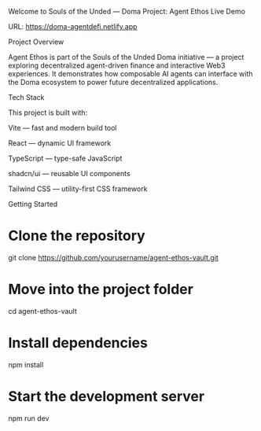 Welcome to Souls of the Unded — Doma Project: Agent Ethos
Live Demo

URL: https://doma-agentdefi.netlify.app

Project Overview

Agent Ethos is part of the Souls of the Unded Doma initiative — a project exploring decentralized agent-driven finance and interactive Web3 experiences.
It demonstrates how composable AI agents can interface with the Doma ecosystem to power future decentralized applications.

Tech Stack

This project is built with:

Vite — fast and modern build tool

React — dynamic UI framework

TypeScript — type-safe JavaScript

shadcn/ui — reusable UI components

Tailwind CSS — utility-first CSS framework

Getting Started
# Clone the repository
git clone https://github.com/yourusername/agent-ethos-vault.git

# Move into the project folder
cd agent-ethos-vault

# Install dependencies
npm install

# Start the development server
npm run dev
